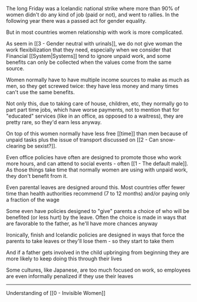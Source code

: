 The long Friday was a Icelandic national strike where more than 90% of women didn't do any kind of job (paid or not), and went to rallies. In the following year there was a passed act for gender equality.

But in most countries women relationship with work is more complicated.

As seem in [[3 - Gender neutral with urinals]], we do not give woman the work flexibilization that they need, especially when we consider that Financial [[System|Systems]] tend to ignore unpaid work, and some benefits can only be collected when the values come from the same source.

Women normally have to have multiple income sources to make as much as men, so they get screwed twice: they have less money and many times can't use the same benefits.

Not only this, due to taking care of house, children, etc, they normally go to part part time jobs, which have worse payments, not to mention that for "educated" services (like in an office, as opposed to a waitress), they are pretty rare, so they'd earn less anyway.

On top of this women normally have less free [[time]] than men because of unpaid tasks plus the issue of transport discussed on [[2 - Can snow-clearing be sexist?]].

Even office policies have often are designed to promote those who work more hours, and can attend to social events - often [[1 - The default male]].  As those things take time that normally women are using with unpaid work, they don't benefit from it.

Even parental leaves are designed around this. Most countries offer fewer time than health authorities recommend (7 to 12 months) and/or paying only a fraction of the wage

Some even have policies designed to "give" parents a choice of who will be benefited (or less hurt) by the leave. Often the choice is made in ways that are favorable to the father, as he'll have more chances anyway

Ironically, finish and Icelandic policies are designed in ways that force the parents to take leaves or they'll lose them - so they start to take them

And if a father gets involved in the child upbringing from beginning they are more likely to keep doing this through their lives

Some cultures, like Japanese, are too much focused on work, so employees are even informally penalized if they use their leaves

---

Understanding of [[0 - Invisible Women]]